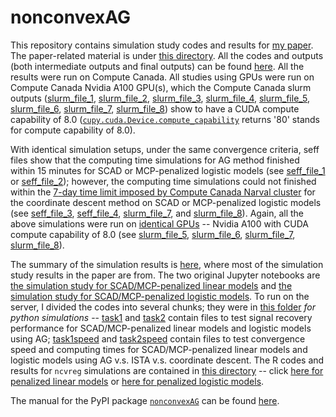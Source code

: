 # nonconvexAG

This repository contains simulation study codes and results for [my paper](https://arxiv.org/abs/2009.10629). The paper-related material is under [this directory](/paper). All the codes and outputs (both intermediate outputs and final outputs) can be found [here](/paper/simulation_study). All the results were run on Compute Canada. All studies using GPUs were run on Compute Canada Nvidia A100 GPU(s), which the Compute Canada slurm outputs ([slurm_file_1](/paper/simulation_study/tasks/task1speed/(task1speed_SCAD)_slurm-9615091.out), [slurm_file_2](/paper/simulation_study/tasks/task1speed/(task1speed_MCP)_slurm-9615089.out), [slurm_file_3](/paper/simulation_study/tasks/task2speed/(task2speed_SCAD)_slurm-9615092.out), [slurm_file_4](/paper/simulation_study/tasks/task2speed/(task2speed_MCP)_slurm-9615093.out), [slurm_file_5](/paper/simulation_study/tasks/task2speed/sub_tasks/task2speed_SCAD_AG_time/slurm-9715491.out), [slurm_file_6](/paper/simulation_study/tasks/task2speed/sub_tasks/task2speed_MCP_AG_time/slurm-9715492.out), [slurm_file_7](/paper/simulation_study/tasks/task2speed/sub_tasks/task2speed_SCAD_coord_time/slurm-9882404.out), [slurm_file_8](/paper/simulation_study/tasks/task2speed/sub_tasks/task2speed_MCP_coord_time/slurm-9882392.out)) show to have a CUDA compute capability of 8.0 ([`cupy.cuda.Device.compute_capability`](https://docs.cupy.dev/en/stable/reference/generated/cupy.cuda.Device.html) returns '80' stands for compute capability of 8.0).

With identical simulation setups, under the same convergence criteria, seff files show that the computing time simulations for AG method finished within $15$ minutes for SCAD or MCP-penalized logistic models (see [seff_file_1](/paper/simulation_study/tasks/task2speed/sub_tasks/task2speed_SCAD_AG_time/seff-9715491.out) or [seff_file_2](/paper/simulation_study/tasks/task2speed/sub_tasks/task2speed_MCP_AG_time/seff-9715492.out)); however, the computing time simulations could not finished within the [$7$-day time limit imposed by Compute Canada Narval cluster](https://docs.alliancecan.ca/wiki/Job_scheduling_policies#Time_limits) for the coordinate descent method on SCAD or MCP-penalized logistic models (see [seff_file_3](/paper/simulation_study/tasks/task2speed/sub_tasks/task2speed_SCAD_coord_time/seff-9882404.out), [seff_file_4](/paper/simulation_study/tasks/task2speed/sub_tasks/task2speed_MCP_coord_time/seff-9882392.out), [slurm_file_7](/paper/simulation_study/tasks/task2speed/sub_tasks/task2speed_SCAD_coord_time/slurm-9882404.out), and [slurm_file_8](/paper/simulation_study/tasks/task2speed/sub_tasks/task2speed_MCP_coord_time/slurm-9882392.out)). Again, all the above simulations were run on [identical GPUs](https://docs.alliancecan.ca/wiki/Using_GPUs_with_Slurm/en#Available_hardware) -- Nvidia A100 with CUDA compute capability of 8.0 (see [slurm_file_5](/paper/simulation_study/tasks/task2speed/sub_tasks/task2speed_SCAD_AG_time/slurm-9715491.out), [slurm_file_6](/paper/simulation_study/tasks/task2speed/sub_tasks/task2speed_MCP_AG_time/slurm-9715492.out), [slurm_file_7](/paper/simulation_study/tasks/task2speed/sub_tasks/task2speed_SCAD_coord_time/slurm-9882404.out), [slurm_file_8](/paper/simulation_study/tasks/task2speed/sub_tasks/task2speed_MCP_coord_time/slurm-9882392.out)).


The summary of the simulation results is [here](/paper/simulation_study/summary.ipynb), where most of the simulation study results in the paper are from. The two original Jupyter notebooks are [the simulation study for SCAD/MCP-penalized linear models](/paper/simulation_study/LM_SCAD_MCP_cp%20(cupy).ipynb) and [the simulation study for SCAD/MCP-penalized logistic models](/paper/simulation_study/logistic_SCAD_MCP_cp%20(cupy).ipynb). To run on the server, I divided the codes into several chunks; they were in [this folder](/paper/simulation_study/tasks) *for python simulations* -- [task1](/paper/simulation_study/tasks/task1) and [task2](/paper/simulation_study/tasks/task2) contain files to test signal recovery performance for SCAD/MCP-penalized linear models and logistic models using AG; [task1speed](/paper/simulation_study/tasks/task1speed) and [task2speed](/paper/simulation_study/tasks/task2speed) contain files to test convergence speed and computing times for SCAD/MCP-penalized linear models and logistic models using AG v.s. ISTA v.s. coordinate descent. The R codes and results for `ncvreg` simulations are contained in [this directory](/paper/simulation_study/SCAD_MCP) -- click [here for penalized linear models](/paper/simulation_study/SCAD_MCP/LM) or [here for penalized logistic models](/paper/simulation_study/SCAD_MCP/logistic).


The manual for the PyPI package [`nonconvexAG`](https://pypi.org/project/nonconvexAG/) can be found [here](/nonconvexAG/README.md).
